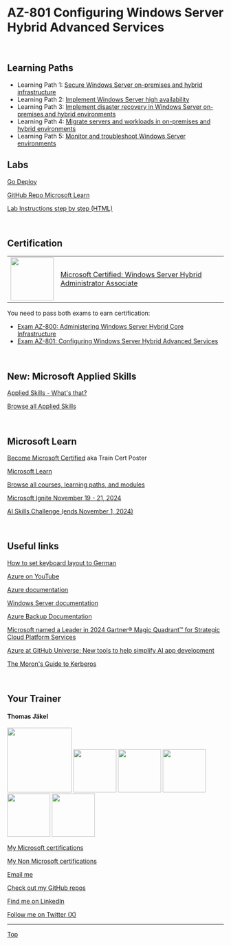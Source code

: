 [LP1]: https://learn.microsoft.com/en-us/training/paths/secure-windows-server-premises-hybrid-infrastructures/
[LP2]: https://learn.microsoft.com/en-us/training/paths/implement-windows-server-high-availability/
[LP3]: https://learn.microsoft.com/en-us/training/paths/implement-disaster-recovery-windows-server-premises/
[LP4]: https://learn.microsoft.com/en-us/training/paths/migrate-servers-workloads-premises-hybrid-environments/
[LP5]: https://learn.microsoft.com/en-us/training/paths/monitor-troubleshoot-windows-server-environments/


# AZ-801 Configuring Windows Server Hybrid Advanced Services

<br>

## Learning Paths

- Learning Path 1: [Secure Windows Server on-premises and hybrid infrastructure][LP1]
- Learning Path 2: [Implement Windows Server high availability][LP2]
- Learning Path 3: [Implement disaster recovery in Windows Server on-premises and hybrid environments][LP3]
- Learning Path 4: [Migrate servers and workloads in on-premises and hybrid environments][LP4]
- Learning Path 5: [Monitor and troubleshoot Windows Server environments][LP5]


## Labs

<!-- 
[Lab environment Skillable](https://brainymotion.learnondemand.net) 

1. Sign in with your Skillable account 
2. Register with Training Key
-->

[Go Deploy](https://lms.godeploy.it) 

[GitHub Repo Microsoft Learn](https://github.com/MicrosoftLearning/AZ-801-Configuring-Windows-Server-Hybrid-Advanced-Services)

[Lab Instructions step by step (HTML)](https://microsoftlearning.github.io/AZ-801-Configuring-Windows-Server-Hybrid-Advanced-Services/)

<br>


## Certification

|   |   |
| - | - |
|<img src="https://download69118.blob.core.windows.net/anon/microsoft-certified-associate-badge.svg" width="100"/>|[Microsoft Certified: Windows Server Hybrid Administrator Associate](https://learn.microsoft.com/en-us/credentials/certifications/windows-server-hybrid-administrator/)|

You need to pass both exams to earn certification:

* [Exam AZ-800: Administering Windows Server Hybrid Core Infrastructure](https://learn.microsoft.com/en-us/credentials/certifications/exams/az-800/)
* [Exam AZ-801: Configuring Windows Server Hybrid Advanced Services](https://learn.microsoft.com/en-us/credentials/certifications/exams/az-801/)


<br>                                                                

## New: Microsoft Applied Skills

[Applied Skills - What's that?](https://learn.microsoft.com/en-us/credentials/)

[Browse all Applied Skills](https://learn.microsoft.com/en-us/credentials/browse/?credential_types=applied%20skills)

<br>


## Microsoft Learn

[Become Microsoft Certified](https://aka.ms/traincertposter) aka Train Cert Poster

[Microsoft Learn](https://learn.microsoft.com)

[Browse all courses, learning paths, and modules](https://learn.microsoft.com/en-us/training/browse/)

[Microsoft Ignite November 19 - 21, 2024](https://ignite.microsoft.com/en-US/home)

[AI Skills Challenge (ends November 1, 2024)](https://learn.microsoft.com/en-us/training/topics/event-challenges?tabs=azure-ai)

<br>


## Useful links

[How to set keyboard layout to German](Keyboard-German)

[Azure on YouTube](https://www.youtube.com/c/MicrosoftAzure)

[Azure documentation](https://learn.microsoft.com/en-us/azure/)

[Windows Server documentation](https://learn.microsoft.com/en-us/windows-server/)

[Azure Backup Documentation](https://learn.microsoft.com/en-us/azure/backup/)

[Microsoft named a Leader in 2024 Gartner® Magic Quadrant™ for Strategic Cloud Platform Services](https://azure.microsoft.com/en-us/blog/microsoft-named-a-leader-in-2024-gartner-magic-quadrant-for-strategic-cloud-platform-services/)

[Azure at GitHub Universe: New tools to help simplify AI app development](https://azure.microsoft.com/en-us/blog/azure-at-github-universe-new-tools-to-help-simplify-ai-app-development/)

[The Moron's Guide to Kerberos](https://wpollock.com/AUnixSec/MoronsGuideToKerberos.htm)

<br>


##  Your Trainer
#### Thomas Jäkel

<img src="https://download69118.blob.core.windows.net/anon/Profilbild.jpg" width="150">
<img src="https://download69118.blob.core.windows.net/anon/Standard MCT Badge Large.png" width=100>
<a href="https://www.credly.com/badges/72439d56-7895-4b92-84bd-fec12c84fd18/public_url"><img src="https://download69118.blob.core.windows.net/anon/mcse-cloud-platform-and-infrastructure-certified-2016.png" width="100"></a>
<a href="https://learn.microsoft.com/api/credentials/share/en-us/tjaekel/A8E4CC3EAA93F4C2?sharingId=EBAFABC36CF6EBDC"><img src="https://download69118.blob.core.windows.net/anon/microsoft-certified-azure-solutions-architect-expert.png" width=100></a>
<a href="https://https://www.credly.com/badges/8ef5f8fb-6b84-4223-add8-4938096c67b2"><img src="https://download69118.blob.core.windows.net/anon/aws-certified-solutions-architect-associate.png" width=100></a>
<a href="https://www.credly.com/badges/7f2c6c3e-d3e3-4e32-9299-adf3278948a3/public_url"><img src="https://download69118.blob.core.windows.net/anon/instructor-recognition-1-000-students-reached.png" width="100"/></a>

[My Microsoft certifications](https://learn.microsoft.com/en-us/users/tjaekel/transcript/d4yjrcx32nome0r)

[My Non Microsoft certifications](https://www.credly.com/users/thomas-jakel)

[Email me](mailto:thomas.jaekel@brainymotion.de)

[Check out my GitHub repos](https://github.com/www42)

[Find me on LinkedIn](https://linkedin.com/in/tjkkll)

[Follow me on Twitter (X)](https://twitter.com/tjkkll)



---

[Top](#az-801-configuring-windows-server-hybrid-advanced-services)